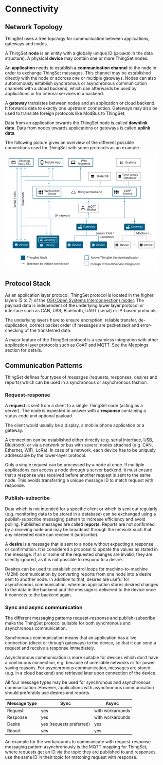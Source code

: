 # Connectivity

## Network Topology

ThingSet uses a tree topology for communication between applications, gateways and nodes.

A ThingSet **node** is an entity with a globally unique ID (`pNodeID` in the data structure). A physical **device** may contain one or more ThingSet nodes.

An **application** needs to establish a **communication channel** to the node in order to exchange ThingSet messages. This channel may be established directly with the node or accross one or multiple gateways. Nodes can also autonomously establish synchronous or asynchronous communication channels with a cloud backend, which can afterwards be used by applications or for internal services in a backend.

A **gateway** translates between nodes and an application or cloud backend. It forwards data to exactly one upstream connection. Gateways may also be used to translate foreign protocols like ModBus to ThingSet.

Data from an application towards the ThingSet node is called **downlink data**. Data from nodes towards applications or gateways is called **uplink data**.

The following picture gives an overview of the different possible connections used for ThingSet with some protocols as an example.

![ThingSet Network Topology](../../images/thingset-network-topology.svg)

## Protocol Stack

As an application layer protocol, ThingSet protocol is located in the higher layers (5 to 7) of the [OSI (Open Systems Interconnection) model](https://en.wikipedia.org/wiki/OSI_model). The payload data is independent of the underlying lower layer protocol or interface such as CAN, USB, Bluetooth, UART (serial) or IP-based protocols.

The underlying layers have to ensure encryption, reliable transfer, de-duplication, correct packet order (if messages are packetized) and error-checking of the transferred data.

A major feature of the ThingSet protocol is a seamless integration with other application layer protocols such as [CoAP](https://tools.ietf.org/html/rfc7252) and MQTT. See the Mappings section for details.

## Communication Patterns

ThingSet defines four types of messages (requests, responses, desires and reports) which can be used in a synchronous or asynchronous fashion.

### Request-response

A **request** is sent from a client to a single ThingSet node (acting as a server). The node is expected to answer with a **response** containing a status code and optional payload.

The client would usually be a display, a mobile phone application or a gateway.

A connection can be established either directly (e.g. serial interface, USB, Bluetooth) or via a network or bus with several nodes attached (e.g. CAN, Ethernet, WiFi, LoRa). In case of a network, each device has to be uniquely addressable by the lower-layer protocol.

Only a single request can be processed by a node at once. If multiple applications can access a node through a server backend, it must ensure that a response was received before another request is sent to the same node. This avoids transferring a unique message ID to match request with response.

### Publish-subscribe

Data which is not intended for a specific client or which is sent out regularly (e.g. monitoring data to be stored in a database) can be exchanged using a publish-subscribe messaging pattern to increase efficiency and avoid polling. Published messages are called **reports**. Reports are not confirmed by a receving node and may be broadcast through the network such that any interested node can receive it (subscribe).

A **desire** is a message that is sent to a node without expecting a response or confirmation. It is considered a proposal to update the values as stated in the message. If all or some of the requested changes are invalid, they are silently ignored, as it is not possible to respond to a desire.

Desires can be used to establish control loops for machine-to-machine (M2M) communication by converting reports from one node into a desire sent to another node. In addition to that, desires are useful for asynchronous communication, where an application stores desired changes to the data in the backend and the message is delivered to the device once it connects to the backend again.

### Sync and async communication

The different messaging patterns request-response and publish-subscribe make the ThingSet protocol suitable for both synchronous and asynchronous communication.

Synchronous communication means that an application has a live connection (direct or through gateways) to the device, so that it can send a request and receive a response immediately.

Asynchronous communication is more suitable for devices which don't have a continuous connection, e.g. because of unreliable networks or for power saving reasons. For asynchronous communication, messages are stored (e.g. in a cloud backend) and retrieved later upon connection of the device.

All four message types may be used for synchronous and asynchronous communication. However, applications with asynchronous communication should preferably use desires and reports.

| Message type      | Sync                     | Async                        |
|-------------------|--------------------------|------------------------------|
| Request           | yes                      | with workarounds             |
| Response          | yes                      | with workarounds             |
| Desire            | yes (requests preferred) | yes                          |
| Report            | yes                      | yes                          |

An example for the workarounds to communicate with request-response messaging pattern asynchronously is the MQTT mapping for ThingSet, where requests get an ID via the topic they are published to and responses use the same ID in their topic for matching request with response.
